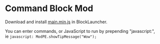 # Command Block Mod

Download and install [main.min.js](https://github.com/imnofox/modpe-command-blocks/raw/master/build/main.min.js) in BlockLauncher.

You can enter commands, or JavaScript to run by prepending "javascript:", ie `javascript: ModPE.showTipMessage("Wow");`
